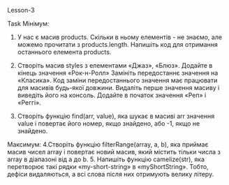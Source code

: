Lesson-3


Task
Мінімум:

1. У нас є масив products. Скільки в ньому елементів - не знаємо, але можемо прочитати з products.length.
Напишіть код для отримання останнього елемента products.

2. Створіть масив styles з елементами «Джаз», «Блюз».
Додайте в кінець значення «Рок-н-Ролл»
Замініть передостаннє значення на «Класика». Код заміни передостаннього значення має працювати для масивів будь-якої довжини.
Видаліть перше значення масиву і виведіть його на консоль.
Додайте в початок значення «Реп» і «Реггі».
3. Створіть функцію find(arr, value), яка шукає в масиві arr значення value і повертає його номер, якщо знайдено, або -1, якщо не знайдено.

Максимум:
4.Створіть функцію filterRange(array, a, b), яка приймає масив чисел array і повертає новий масив, який містить тільки числа з array в діапазоні від a до b.
5. Напишіть функцію camelize(str), яка перетворює такі рядки «my-short-string» в «myShortString». Тобто, дефіси видаляються, а всі слова після них отримують велику літеру. 
